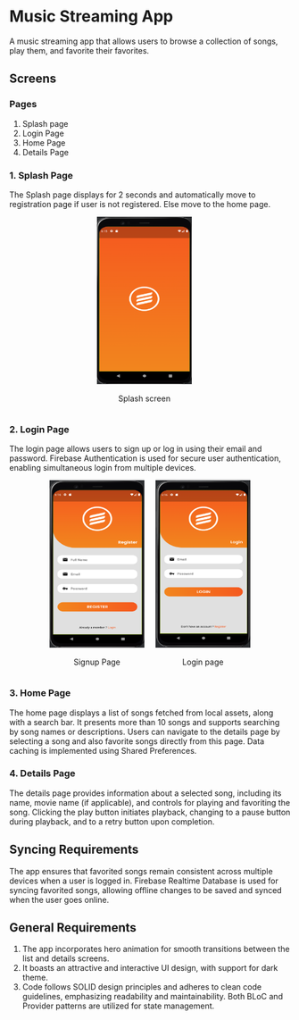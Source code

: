 # Music Streaming App

A music streaming app that allows users to browse a collection of songs, play them, and favorite their favorites.

## Screens

### Pages

1. Splash page
2. Login Page
3. Home Page
4. Details Page

### 1. Splash Page

The Splash page displays for 2 seconds and automatically move to registration page if user is not registered. Else move to the home page.

<div style="display:flex; justify-content:center;">
  <div style="text-align:center; margin-right:20px;">
    <img src="assets/screenshots/splash.png" alt="Splash" width="170" height="300">
    <p>Splash screen</p>
  </div>
</div>

### 2. Login Page

The login page allows users to sign up or log in using their email and password. Firebase Authentication is used for secure user authentication, enabling simultaneous login from multiple devices.

<div style="display:flex; justify-content:center;">
  <div style="text-align:center; margin-right:20px;">
    <img src="assets/screenshots/signup.png" alt="Signup" width="170" height="300">
    <p>Signup Page</p>
  </div>
  <div style="text-align:center;">
    <img src="assets/screenshots/login.png" alt="Login" width="170" height="300">
    <p>Login page</p>
  </div>
</div>

### 3. Home Page

The home page displays a list of songs fetched from local assets, along with a search bar. It presents more than 10 songs and supports searching by song names or descriptions. Users can navigate to the details page by selecting a song and also favorite songs directly from this page. Data caching is implemented using Shared Preferences.

### 4. Details Page

The details page provides information about a selected song, including its name, movie name (if applicable), and controls for playing and favoriting the song. Clicking the play button initiates playback, changing to a pause button during playback, and to a retry button upon completion.

## Syncing Requirements

The app ensures that favorited songs remain consistent across multiple devices when a user is logged in. Firebase Realtime Database is used for syncing favorited songs, allowing offline changes to be saved and synced when the user goes online.

## General Requirements

1. The app incorporates hero animation for smooth transitions between the list and details screens.
2. It boasts an attractive and interactive UI design, with support for dark theme.
3. Code follows SOLID design principles and adheres to clean code guidelines, emphasizing readability and maintainability. Both BLoC and Provider patterns are utilized for state management.

